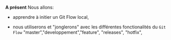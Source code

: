 
  
**A présent**
Nous allons: 

- apprendre à initier un Git Flow local,

- nous utiliserons et "jonglerons" avec les différentes fonctionalités du `Git Flow`  "master","developpement","feature", "releases", "hotfix", 


